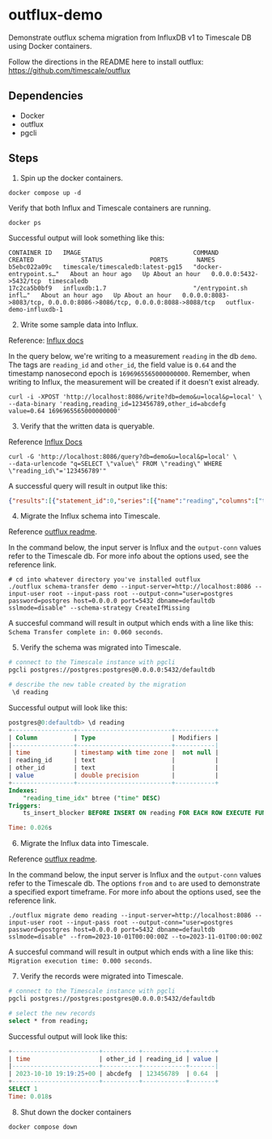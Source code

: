 # outflux-demo
Demonstrate outflux schema migration from InfluxDB v1 to Timescale DB using Docker containers.

Follow the directions in the README here to install outflux: https://github.com/timescale/outflux

## Dependencies
- Docker
- outflux 
- pgcli

## Steps
1. Spin up the docker containers.
```shell
docker compose up -d
```
Verify that both Influx and Timescale containers are running.
```shell
docker ps
```

Successful output will look something like this:
```shell
CONTAINER ID   IMAGE                               COMMAND    				CREATED       		STATUS 			   PORTS 		NAMES 
b5ebc022a09c   timescale/timescaledb:latest-pg15   "docker-entrypoint.s…"   About an hour ago   Up About an hour   0.0.0.0:5432->5432/tcp  timescaledb
17c2ca5b0bf9   influxdb:1.7           			   "/entrypoint.sh infl…"   About an hour ago   Up About an hour   0.0.0.0:8083->8083/tcp, 0.0.0.0:8086->8086/tcp, 0.0.0.0:8088->8088/tcp   outflux-demo-influxdb-1
```

2. Write some sample data into Influx. 

Reference: [Influx docs](https://docs.influxdata.com/influxdb/v1/guides/write_data/#write-data-using-the-influxdb-api)

In the query below, we're writing to a measurement `reading` in the db `demo`. The tags are `reading_id` and `other_id`, the field value is `0.64` and the timestamp nanosecond epoch is `1696965565000000000`. Remember, when writing to Influx, the measurement will be created if it doesn't exist already.
```shell
curl -i -XPOST 'http://localhost:8086/write?db=demo&u=local&p=local' \
--data-binary 'reading,reading_id=123456789,other_id=abcdefg value=0.64 1696965565000000000'
```
3. Verify that the written data is queryable. 

Reference [Influx Docs](https://docs.influxdata.com/influxdb/v1/guides/query_data/#query-data-with-influxql)
```shell
curl -G 'http://localhost:8086/query?db=demo&u=local&p=local' \
--data-urlencode "q=SELECT \"value\" FROM \"reading\" WHERE \"reading_id\"='123456789'"
```

A successful query will result in output like this:
```json
{"results":[{"statement_id":0,"series":[{"name":"reading","columns":["time","value"],"values":[["2023-10-10T19:19:25Z",0.64]]}]}]}
```

4. Migrate the Influx schema into Timescale.

Reference [outflux readme](https://github.com/timescale/outflux). 

In the command below, the input server is Influx and the `output-conn` values refer to the Timescale db. For more info about the options used, see the reference link. 
```shell
# cd into whatever directory you've installed outflux
./outflux schema-transfer demo --input-server=http://localhost:8086 --input-user root --input-pass root --output-conn="user=postgres password=postgres host=0.0.0.0 port=5432 dbname=defaultdb sslmode=disable" --schema-strategy CreateIfMissing
```

A succesful command will result in output which ends with a line like this: `Schema Transfer complete in: 0.060 seconds`.

5. Verify the schema was migrated into Timescale.
```bash
# connect to the Timescale instance with pgcli
pgcli postgres://postgres:postgres@0.0.0.0:5432/defaultdb

# describe the new table created by the migration
 \d reading

```

Successful output will look like this:
```sql
postgres@0:defaultdb> \d reading
+-----------------+--------------------------+-----------+
| Column          | Type                     | Modifiers |
|-----------------+--------------------------+-----------|
| time            | timestamp with time zone |  not null |
| reading_id 	  | text                     |           |
| other_id        | text                     |           |
| value           | double precision         |           |
+-----------------+--------------------------+-----------+
Indexes:
    "reading_time_idx" btree ("time" DESC)
Triggers:
    ts_insert_blocker BEFORE INSERT ON reading FOR EACH ROW EXECUTE FUNCTION _timescaledb_internal.insert_blocker()

Time: 0.026s
```

6. Migrate the Influx data into Timescale.

Reference [outflux readme](https://github.com/timescale/outflux). 

In the command below, the input server is Influx and the `output-conn` values refer to the Timescale db. The options `from` and `to` are used to demonstrate a specified export timeframe. For more info about the options used, see the reference link. 

```shell
./outflux migrate demo reading --input-server=http://localhost:8086 --input-user root --input-pass root --output-conn="user=postgres password=postgres host=0.0.0.0 port=5432 dbname=defaultdb sslmode=disable" --from=2023-10-01T00:00:00Z --to=2023-11-01T00:00:00Z

```

A succesful command will result in output which ends with a line like this: `Migration execution time: 0.000 seconds`.

7. Verify the records were migrated into Timescale.

```bash
# connect to the Timescale instance with pgcli
pgcli postgres://postgres:postgres@0.0.0.0:5432/defaultdb

# select the new records
select * from reading;

```

Successful output will look like this:
```sql
+------------------------+----------+------------+-------+
| time                   | other_id | reading_id | value |
|------------------------+----------+------------+-------|
| 2023-10-10 19:19:25+00 | abcdefg  | 123456789  | 0.64  |
+------------------------+----------+------------+-------+
SELECT 1
Time: 0.018s
```

8. Shut down the docker containers
```shell
docker compose down
```